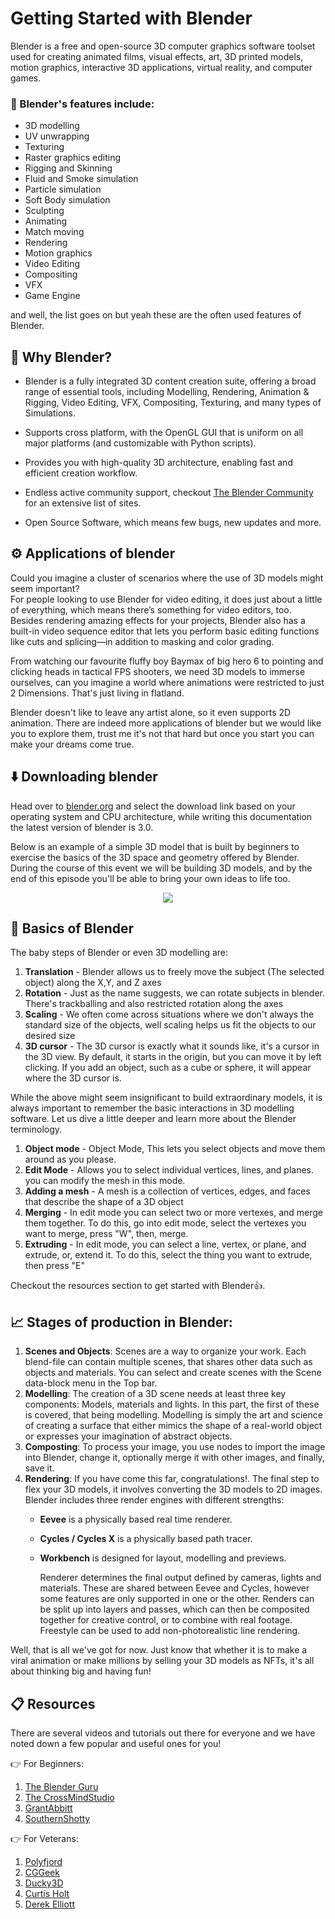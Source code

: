 # Getting Started with Blender

Blender is a free and open-source 3D computer graphics software toolset used for creating animated films, visual effects, art, 3D printed models, motion graphics, interactive 3D applications, virtual reality, and computer games. 

### 📢 Blender's features include:
- 3D modelling 
- UV unwrapping
- Texturing
- Raster graphics editing
- Rigging and Skinning
- Fluid and Smoke simulation
- Particle simulation
- Soft Body simulation
- Sculpting
- Animating
- Match moving
- Rendering
- Motion graphics
- Video Editing
- Compositing
- VFX
- Game Engine

and well, the list goes on but yeah these are the often used features of Blender.

## 🤔 Why Blender?

- Blender is a fully integrated 3D content creation suite, offering a broad range of essential tools, including Modelling, Rendering, Animation & Rigging, Video Editing, VFX, Compositing, Texturing, and many types of Simulations.

- Supports cross platform, with the OpenGL GUI that is uniform on all major platforms (and customizable with Python scripts).

- Provides you with high-quality 3D architecture, enabling fast and efficient creation workflow.

- Endless active community support, checkout [The Blender Community](https://www.blender.org/community/) for an extensive list of sites.

- Open Source Software, which means few bugs, new updates and more.

## ⚙️ Applications of blender

Could you imagine a cluster of scenarios where the use of 3D models might seem important?  
For people looking to use Blender for video editing, it does just about a little of everything, which means there’s something for video editors, too. Besides rendering amazing effects for your projects, Blender also has a built-in video sequence editor that lets you perform basic editing functions like cuts and splicing—in addition to masking and color grading.

From watching our favourite fluffy boy Baymax of big hero 6 to pointing and clicking heads in tactical FPS shooters, we need 3D models to immerse ourselves, can you imagine a world where animations were restricted to just 2 Dimensions. That's just living in flatland.

Blender doesn't like to leave any artist alone, so it even supports 2D animation. There are indeed more applications of blender but we would like you to explore them, trust me it's not that hard but once you start you can make your dreams come true.

## ⬇️ Downloading blender

Head over to [blender.org](https://www.blender.org/) and select the download link based on your operating system and CPU architecture, while writing this documentation the latest version of blender is 3.0.

Below is an example of a simple 3D model that is built by beginners to exercise the basics of the 3D space and geometry offered by Blender. During the course of this event we will be building 3D models, and by the end of this episode you'll be able to bring your own ideas to life too.
<p align="center">
<img src =https://pbblogassets.s3.amazonaws.com/uploads/2021/03/08120645/blenderdonut_todds.jpg>
</p>

## 📖 Basics of Blender

The baby steps of Blender or even 3D modelling are:
1. **Translation** - Blender allows us to freely move the subject (The selected object) along the X,Y, and Z axes
2. **Rotation** - Just as the name suggests, we can rotate subjects in blender. There's trackballing and also restricted rotation along the axes
3. **Scaling** - We often come across situations where we don't always the standard size of the objects, well scaling helps us fit the objects to our desired size
4. **3D cursor** - The 3D cursor is exactly what it sounds like, it's a cursor in the 3D view. By default, it starts in the origin, but you can move it by left clicking. If you add an object, such as a cube or sphere, it will appear where the 3D cursor is.

While the above might seem insignificant to build extraordinary models, it is always important to remember the basic interactions in 3D modelling software. Let us dive a little deeper and learn more about the Blender terminology.

1.  **Object mode** - Object Mode, This lets you select objects and move them around as you please. 
2.  **Edit Mode** -  Allows you to select individual vertices, lines, and planes. you can modify the mesh in this mode.
3.  **Adding a mesh** - A mesh is a collection of vertices, edges, and faces that describe the shape of a 3D object
4.  **Merging** - In edit mode you can select two or more vertexes, and merge them together. To do this, go into edit mode, select the vertexes you want to merge, press "W", then, merge.
5.  **Extruding** - In edit mode, you can select a line, vertex, or plane, and extrude, or, extend it. To do this, select the thing you want to extrude, then press "E"

Checkout the resources section to get started with Blender👍.

## 📈 Stages of production in Blender:

1. **Scenes and Objects**: Scenes are a way to organize your work. Each blend-file can contain multiple scenes, that shares other data such as objects and materials. You can select and create scenes with the Scene data-block menu in the Top bar.
2. **Modelling**: The creation of a 3D scene needs at least three key components: Models, materials and lights. In this part, the first of these is covered, that being modelling.  Modelling is simply the art and science of creating a surface that either mimics the shape of a real-world object or expresses your imagination of abstract objects.
3. **Composting**: To process your image, you use nodes to import the image into Blender, change it, optionally merge it with other images, and finally, save it.
4. **Rendering**: If you have come this far, congratulations!. The final step to flex your 3D models, it involves converting the 3D models to 2D images. Blender includes three render engines with different strengths:
    - **Eevee** is a physically based real time renderer.
    - **Cycles / Cycles X** is a physically based path tracer.
    - **Workbench** is designed for layout, modelling and previews.  
      
      Renderer determines the final output defined by cameras, lights and materials. These are shared between Eevee and Cycles, however some features are only supported in one or the other. Renders can be split up into layers and passes, which can then be composited together for creative control, or to combine with real footage. Freestyle can be used to add non-photorealistic line rendering.

Well, that is all we've got for now.
Just know that whether it is to make a viral animation or make millions by selling your 3D models as NFTs, it's all about thinking big and having fun!

## 📋 Resources

There are several videos and tutorials out there for everyone and we have noted down a few popular and useful ones for you!

👉 For Beginners:
1. [The Blender Guru](https://www.youtube.com/user/AndrewPPrice)
2. [The CrossMindStudio](https://www.youtube.com/c/CrossMindStudio)
3. [GrantAbbitt](https://www.youtube.com/c/GrantAbbitt)
4. [SouthernShotty](https://www.youtube.com/c/SouthernShotty)

👉 For Veterans:
1. [Polyfjord](https://www.youtube.com/c/Polyfjord)
2. [CGGeek](https://www.youtube.com/c/CGGeek)
3. [Ducky3D](https://www.youtube.com/channel/UCuNhGhbemBkdflZ1FGJ0lUQ)
4. [Curtis Holt](https://www.youtube.com/channel/UCzghqpGuEmk4YdVewxA79GA)
5. [Derek Elliott](https://www.youtube.com/channel/UCk7IufzS4r8v76NeWR6A3dg)
